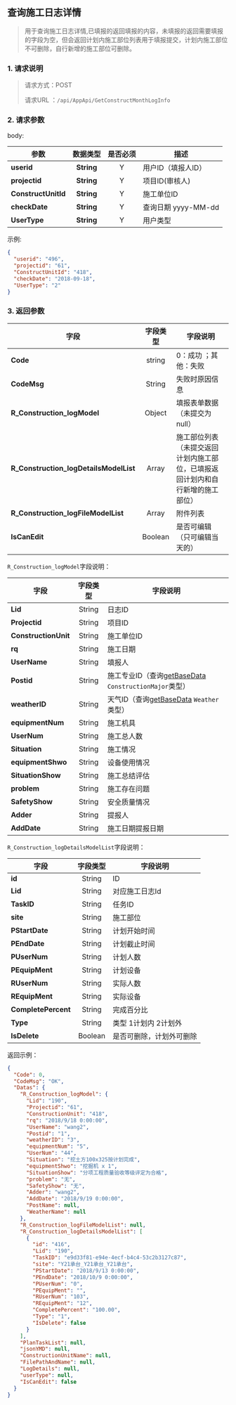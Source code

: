 ## 查询施工日志详情

> 用于查询施工日志详情,已填报的返回填报的内容，未填报的返回需要填报的字段为空，但会返回计划内施工部位列表用于填报提交，计划内施工部位不可删除，自行新增的施工部位可删除。

### 1. 请求说明

> 请求方式：POST
>
> 请求URL ：`/api/AppApi/GetConstructMonthLogInfo `

### 2. 请求参数

body:

| **参数**            | **数据类型** | 是否必须 | 描述                 |
| ------------------- | :----------: | :------: | -------------------- |
| **userid**          |  **String**  |    Y     | 用户ID（填报人ID）   |
| **projectid**       |  **String**  |    Y     | 项目ID(审核人)       |
| **ConstructUnitId** |  **String**  |    Y     | 施工单位ID           |
| **checkDate**       |  **String**  |    Y     | 查询日期  yyyy-MM-dd |
| **UserType**        |  **String**  |    Y     | 用户类型             |

示例:

``` json
{
  "userid": "496",
  "projectid": "61",
  "ConstructUnitId": "418",
  "checkDate": "2018-09-18",
  "UserType": "2"
}
```
### 3. 返回参数

| 字段                                   | 字段类型 | 字段说明                                                     |
| -------------------------------------- | :------: | ------------------------------------------------------------ |
| **Code**                               |  string  | 0：成功 ；其他：失败                                         |
| **CodeMsg**                            |  String  | 失败时原因信息                                               |
| **R_Construction_logModel**            |  Object  | 填报表单数据（未提交为null）                                 |
| **R_Construction_logDetailsModelList** |  Array   | 施工部位列表（未提交返回计划内施工部位，已填报返回计划内和自行新增的施工部位） |
| **R_Construction_logFileModelList**    |  Array   | 附件列表                                                     |
| **IsCanEdit**                          | Boolean  | 是否可编辑（只可编辑当天的）                                 |

`R_Construction_logModel`字段说明：

| 字段                 | 字段类型 | 字段说明                                                     |
| -------------------- | :------: | ------------------------------------------------------------ |
| **Lid**              |  String  | 日志ID                                                       |
| **Projectid**        |  String  | 项目ID                                                       |
| **ConstructionUnit** |  String  | 施工单位ID                                                   |
| **rq**               |  String  | 施工日期                                                     |
| **UserName**         |  String  | 填报人                                                       |
| **Postid**           |  String  | 施工专业ID（查询[getBaseData](../../project/getBaseData.md) `ConstructionMajor`类型） |
| **weatherID**        |  String  | 天气ID（查询[getBaseData](../../project/getBaseData.md) `Weather`类型） |
| **equipmentNum**     |  String  | 施工机具                                                     |
| **UserNum**          |  String  | 施工总人数                                                   |
| **Situation**        |  String  | 施工情况                                                     |
| **equipmentShwo**    |  String  | 设备使用情况                                                 |
| **SituationShow**    |  String  | 施工总结评估                                                 |
| **problem**          |  String  | 施工存在问题                                                 |
| **SafetyShow**       |  String  | 安全质量情况                                                 |
| **Adder**            |  String  | 提报人                                                       |
| **AddDate**          |  String  | 施工日期提报日期                                             |

`R_Construction_logDetailsModelList`字段说明：

| 字段                | 字段类型 | 字段说明                 |
| ------------------- | :------: | ------------------------ |
| **id**              |  String  | ID                       |
| **Lid**             |  String  | 对应施工日志Id           |
| **TaskID**          |  String  | 任务ID                   |
| **site**            |  String  | 施工部位                 |
| **PStartDate**      |  String  | 计划开始时间             |
| **PEndDate**        |  String  | 计划截止时间             |
| **PUserNum**        |  String  | 计划人数                 |
| **PEquipMent**      |  String  | 计划设备                 |
| **RUserNum**        |  String  | 实际人数                 |
| **REquipMent**      |  String  | 实际设备                 |
| **CompletePercent** |  String  | 完成百分比               |
| **Type**            |  String  | 类型 1计划内 2计划外     |
| **IsDelete**        | Boolean  | 是否可删除，计划外可删除 |


返回示例：

```json
{
  "Code": 0,
  "CodeMsg": "OK",
  "Datas": {
    "R_Construction_logModel": {
      "Lid": "190",
      "Projectid": "61",
      "ConstructionUnit": "418",
      "rq": "2018/9/18 0:00:00",
      "UserName": "wang2",
      "Postid": "1",
      "weatherID": "3",
      "equipmentNum": "5",
      "UserNum": "44",
      "Situation": "挖土方100x325按计划完成",
      "equipmentShwo": "挖掘机 x 1",
      "SituationShow": "分项工程质量验收等级评定为合格",
      "problem": "无",
      "SafetyShow": "无",
      "Adder": "wang2",
      "AddDate": "2018/9/19 0:00:00",
      "PostName": null,
      "WeatherName": null
    },
    "R_Construction_logFileModelList": null,
    "R_Construction_logDetailsModelList": [
      {
        "id": "416",
        "Lid": "190",
        "TaskID": "e9d33f81-e94e-4ecf-b4c4-53c2b3127c87",
        "site": "Y21承台_Y21承台_Y21承台",
        "PStartDate": "2018/9/13 0:00:00",
        "PEndDate": "2018/10/9 0:00:00",
        "PUserNum": "0",
        "PEquipMent": "",
        "RUserNum": "103",
        "REquipMent": "12",
        "CompletePercent": "100.00",
        "Type": "1",
        "IsDelete": false
      }
    ],
    "PlanTaskList": null,
    "jsonYMD": null,
    "ConstructionUnitName": null,
    "FilePathAndName": null,
    "LogDetails": null,
    "userType": null,
    "IsCanEdit": false
  }
}
```